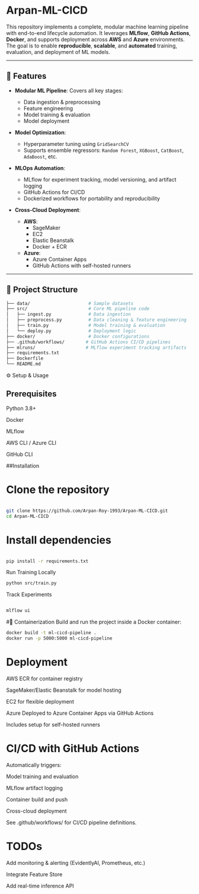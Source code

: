 # Arpan-ML-CICD

This repository implements a complete, modular machine learning pipeline with end-to-end lifecycle automation. It leverages **MLflow**, **GitHub Actions**, **Docker**, and supports deployment across **AWS** and **Azure** environments. The goal is to enable **reproducible**, **scalable**, and **automated** training, evaluation, and deployment of ML models.

---

## 🚀 Features

- **Modular ML Pipeline**: Covers all key stages:
  - Data ingestion & preprocessing
  - Feature engineering
  - Model training & evaluation
  - Model deployment

- **Model Optimization**:
  - Hyperparameter tuning using `GridSearchCV`
  - Supports ensemble regressors: `Random Forest`, `XGBoost`, `CatBoost`, `AdaBoost`, etc.

- **MLOps Automation**:
  - MLflow for experiment tracking, model versioning, and artifact logging
  - GitHub Actions for CI/CD
  - Dockerized workflows for portability and reproducibility

- **Cross-Cloud Deployment**:
  - **AWS**:
    - SageMaker
    - EC2
    - Elastic Beanstalk
    - Docker + ECR
  - **Azure**:
    - Azure Container Apps
    - GitHub Actions with self-hosted runners

---

## 📁 Project Structure

```bash
├── data/                      # Sample datasets
├── src/                       # Core ML pipeline code
│   ├── ingest.py              # Data ingestion
│   ├── preprocess.py          # Data cleaning & feature engineering
│   ├── train.py               # Model training & evaluation
│   └── deploy.py              # Deployment logic
├── docker/                    # Docker configurations
├── .github/workflows/        # GitHub Actions CI/CD pipelines
├── mlruns/                   # MLflow experiment tracking artifacts
├── requirements.txt
├── Dockerfile
└── README.md

```
⚙️ Setup & Usage

## Prerequisites
Python 3.8+

Docker

MLflow

AWS CLI / Azure CLI

GitHub CLI

##Installation
# Clone the repository

```bash

git clone https://github.com/Arpan-Roy-1993/Arpan-ML-CICD.git
cd Arpan-ML-CICD
```
# Install dependencies
```bash

pip install -r requirements.txt
```
Run Training Locally
```bash
python src/train.py
```
Track Experiments
```bash

mlflow ui
```
#🐳 Containerization
Build and run the project inside a Docker container:

```bash
docker build -t ml-cicd-pipeline .
docker run -p 5000:5000 ml-cicd-pipeline
```
# Deployment
AWS
ECR for container registry

SageMaker/Elastic Beanstalk for model hosting

EC2 for flexible deployment

Azure
Deployed to Azure Container Apps via GitHub Actions

Includes setup for self-hosted runners

# CI/CD with GitHub Actions
Automatically triggers:

Model training and evaluation

MLflow artifact logging

Container build and push

Cross-cloud deployment

See .github/workflows/ for CI/CD pipeline definitions.

# TODOs
Add monitoring & alerting (EvidentlyAI, Prometheus, etc.)

Integrate Feature Store

Add real-time inference API
